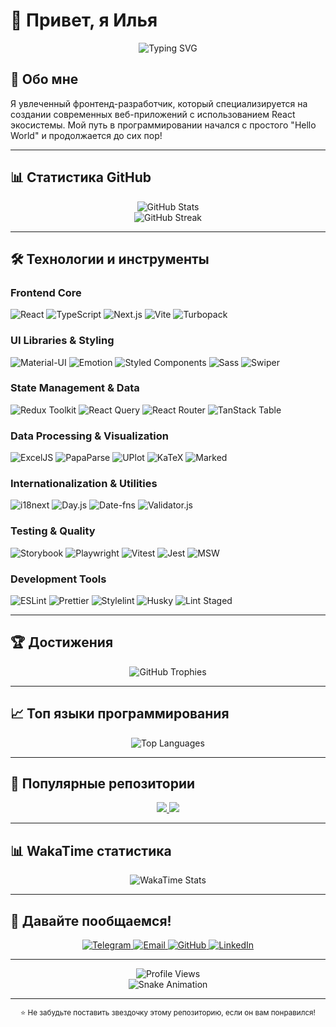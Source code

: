 # 👋 Привет, я Илья

<div align="center">
  <img src="https://readme-typing-svg.herokuapp.com?font=Fira+Code&weight=500&size=28&duration=4000&pause=1000&color=6366F1&center=true&vCenter=true&width=600&height=100&lines=%F0%9F%9A%80+Full+Stack+Developer;%F0%9F%8C%9F+Open+Source+Contributor;%F0%9F%92%BB+Problem+Solver;%F0%9F%93%9A+Always+Learning" alt="Typing SVG" />
</div>

## 🚀 Обо мне

Я увлеченный фронтенд-разработчик, который специализируется на создании современных веб-приложений с использованием React экосистемы. Мой путь в программировании начался с простого "Hello World" и продолжается до сих пор!

---

## 📊 Статистика GitHub

<div align="center">
  <img src="https://github-readme-stats.vercel.app/api?username=khanaccount&show_icons=true&theme=radical&hide_border=true&bg_color=0D1117&title_color=6366F1&icon_color=6366F1&text_color=FFFFFF" alt="GitHub Stats" />
</div>

<div align="center">
  <img src="https://github-readme-streak-stats.herokuapp.com/?user=khanaccount&theme=radical&hide_border=true&background=0D1117&stroke=6366F1&ring=6366F1&fire=6366F1&currStreakNum=FFFFFF&sideNums=FFFFFF&currStreakLabel=6366F1&sideLabels=6366F1&dates=FFFFFF" alt="GitHub Streak" />
</div>

---

## 🛠️ Технологии и инструменты

### Frontend Core

![React](https://img.shields.io/badge/-React-61DAFB?style=flat-square&logo=react&logoColor=black)
![TypeScript](https://img.shields.io/badge/-TypeScript-3178C6?style=flat-square&logo=typescript&logoColor=white)
![Next.js](https://img.shields.io/badge/-Next.js-000000?style=flat-square&logo=next.js&logoColor=white)
![Vite](https://img.shields.io/badge/-Vite-646CFF?style=flat-square&logo=vite&logoColor=white)
![Turbopack](https://img.shields.io/badge/-Turbopack-000000?style=flat-square&logo=turbopack&logoColor=white)

### UI Libraries & Styling

![Material-UI](https://img.shields.io/badge/-Material_UI-0081CB?style=flat-square&logo=mui&logoColor=white)
![Emotion](https://img.shields.io/badge/-Emotion-DB7093?style=flat-square&logo=emotion&logoColor=white)
![Styled Components](https://img.shields.io/badge/-Styled_Components-DB7093?style=flat-square&logo=styled-components&logoColor=white)
![Sass](https://img.shields.io/badge/-Sass-CC6699?style=flat-square&logo=sass&logoColor=white)
![Swiper](https://img.shields.io/badge/-Swiper-6332F6?style=flat-square&logo=swiper&logoColor=white)

### State Management & Data

![Redux Toolkit](https://img.shields.io/badge/-Redux_Toolkit-764ABC?style=flat-square&logo=redux&logoColor=white)
![React Query](https://img.shields.io/badge/-TanStack_Query-FF4154?style=flat-square&logo=tanstack-query&logoColor=white)
![React Router](https://img.shields.io/badge/-React_Router-CA4245?style=flat-square&logo=react-router&logoColor=white)
![TanStack Table](https://img.shields.io/badge/-TanStack_Table-FF4154?style=flat-square&logo=tanstack-query&logoColor=white)

### Data Processing & Visualization

![ExcelJS](https://img.shields.io/badge/-ExcelJS-217346?style=flat-square&logo=microsoft-excel&logoColor=white)
![PapaParse](https://img.shields.io/badge/-PapaParse-4EAA25?style=flat-square&logo=json&logoColor=white)
![UPlot](https://img.shields.io/badge/-UPlot-FF6B6B?style=flat-square&logo=chartjs&logoColor=white)
![KaTeX](https://img.shields.io/badge/-KaTeX-008000?style=flat-square&logo=latex&logoColor=white)
![Marked](https://img.shields.io/badge/-Marked-000000?style=flat-square&logo=markdown&logoColor=white)

### Internationalization & Utilities

![i18next](https://img.shields.io/badge/-i18next-26A69A?style=flat-square&logo=javascript&logoColor=white)
![Day.js](https://img.shields.io/badge/-Day.js-FF6B6B?style=flat-square&logo=javascript&logoColor=white)
![Date-fns](https://img.shields.io/badge/-Date_fns-FF6B6B?style=flat-square&logo=javascript&logoColor=white)
![Validator.js](https://img.shields.io/badge/-Validator.js-FF6B6B?style=flat-square&logo=javascript&logoColor=white)

### Testing & Quality

![Storybook](https://img.shields.io/badge/-Storybook-FF4785?style=flat-square&logo=storybook&logoColor=white)
![Playwright](https://img.shields.io/badge/-Playwright-2EAD33?style=flat-square&logo=playwright&logoColor=white)
![Vitest](https://img.shields.io/badge/-Vitest-6E9F18?style=flat-square&logo=vitest&logoColor=white)
![Jest](https://img.shields.io/badge/-Jest-C21325?style=flat-square&logo=jest&logoColor=white)
![MSW](https://img.shields.io/badge/-MSW-FF6B6B?style=flat-square&logo=javascript&logoColor=white)

### Development Tools

![ESLint](https://img.shields.io/badge/-ESLint-4B32C3?style=flat-square&logo=eslint&logoColor=white)
![Prettier](https://img.shields.io/badge/-Prettier-F7B93E?style=flat-square&logo=prettier&logoColor=white)
![Stylelint](https://img.shields.io/badge/-Stylelint-263238?style=flat-square&logo=stylelint&logoColor=white)
![Husky](https://img.shields.io/badge/-Husky-000000?style=flat-square&logo=git&logoColor=white)
![Lint Staged](https://img.shields.io/badge/-Lint_Staged-000000?style=flat-square&logo=git&logoColor=white)

---

## 🏆 Достижения

<div align="center">
  <img src="https://github-profile-trophy.vercel.app/?username=khanaccount&theme=radical&no-frame=true&no-bg=true&margin-w=4&margin-h=4&row=1&column=7" alt="GitHub Trophies" />
</div>

---

## 📈 Топ языки программирования

<div align="center">
  <img src="https://github-readme-stats.vercel.app/api/top-langs/?username=khanaccount&layout=compact&theme=radical&hide_border=true&bg_color=0D1117&title_color=6366F1&text_color=FFFFFF" alt="Top Languages" />
</div>

---

## 🌟 Популярные репозитории

<div align="center">
  <a href="https://github.com/khanaccount/horizontsd-tool">
    <img src="https://github-readme-stats.vercel.app/api/pin/?username=khanaccount&repo=horizontsd-tool&theme=radical&hide_border=true&bg_color=0D1117&title_color=6366F1&text_color=FFFFFF" />
  </a>
  <a href="https://github.com/khanaccount/horizontsd-info">
    <img src="https://github-readme-stats.vercel.app/api/pin/?username=khanaccount&repo=horizontsd-info&theme=radical&hide_border=true&bg_color=0D1117&title_color=6366F1&text_color=FFFFFF" />
  </a>
</div>

---

## 📊 WakaTime статистика

<div align="center">
  <img src="https://github-readme-stats.vercel.app/api/wakatime?username=khanaccount&theme=radical&hide_border=true&bg_color=0D1117&title_color=6366F1&text_color=FFFFFF" alt="WakaTime Stats" />
</div>

---

## 🤝 Давайте пообщаемся!

<div align="center">
  <a href="https://t.me/dostanmenyatyt">
    <img src="https://img.shields.io/badge/-Telegram-0088CC?style=for-the-badge&logo=telegram&logoColor=white" alt="Telegram" />
  </a>
  <a href="mailto:ilyailyaselivanov@gmail.com">
    <img src="https://img.shields.io/badge/-Email-D14836?style=for-the-badge&logo=gmail&logoColor=white" alt="Email" />
  </a>
  <a href="https://github.com/khanaccount">
    <img src="https://img.shields.io/badge/-GitHub-181717?style=for-the-badge&logo=github&logoColor=white" alt="GitHub" />
  </a>
  <a href="https://linkedin.com/in/khanaccount">
    <img src="https://img.shields.io/badge/-LinkedIn-0077B5?style=for-the-badge&logo=linkedin&logoColor=white" alt="LinkedIn" />
  </a>
</div>

---

<div align="center">
  <img src="https://komarev.com/ghpvc/?username=khanaccount&style=flat-square&color=6366F1" alt="Profile Views" />
  
  <br>
  
  <img src="https://github.com/khanaccount/khanaccount/blob/output/github-contribution-grid-snake-dark.svg" alt="Snake Animation" />
</div>

---

<div align="center">
  <sub>⭐ Не забудьте поставить звездочку этому репозиторию, если он вам понравился!</sub>
</div>
